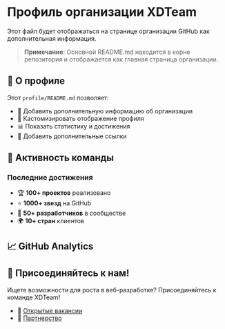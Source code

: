 # Профиль организации XDTeam

Этот файл будет отображаться на странице организации GitHub как дополнительная информация.

> **Примечание**: Основной README.md находится в корне репозитория и отображается как главная страница организации.

## 🎯 О профиле

Этот `profile/README.md` позволяет:

- 📝 Добавить дополнительную информацию об организации
- 🎨 Кастомизировать отображение профиля
- 📊 Показать статистику и достижения
- 🔗 Добавить дополнительные ссылки

## 🚀 Активность команды

<!-- Здесь можно добавить виджеты активности команды -->

### Последние достижения

- 🏆 **100+ проектов** реализовано
- ⭐ **1000+ звезд** на GitHub
- 👥 **50+ разработчиков** в сообществе
- 🌍 **10+ стран** клиентов

## 📈 GitHub Analytics

<!-- Можно добавить дополнительную статистику -->

## 🤝 Присоединяйтесь к нам!

Ищете возможности для роста в веб-разработке? Присоединяйтесь к команде XDTeam!

- 💼 [Открытые вакансии](mailto:artyom@loyal-pelmen.ru)
- 🤝 [Партнерство](mailto:artyom@loyal-pelmen.ru)


